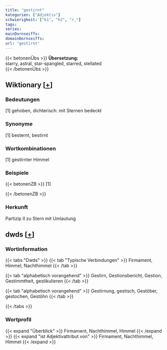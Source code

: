 ```yaml
---
title: "gestirnt"
kategorien: ["Adjektiv"]
schwierigkeit: ["k1", "h2", "r_"]
tags:
series:
mainDornseiffs:
domainDornseiffs:
url: "gestirnt"
---
```


{{< betonenÜbs >}}
**Übersetzung:**  
starry, astral, star-spangled, starred, stellated  
{{< /betonenÜbs >}}

## Wiktionary [[+](https://de.wiktionary.org/wiki/gestirnt)]

### Bedeutungen
[1] gehoben, dichterisch: mit Sternen bedeckt  

### Synonyme
[1] besternt, bestirnt  

### Wortkombinationen
[1] gestirnter Himmel  

### Beispiele
{{< betonenZB >}}
[1]  

{{< /betonenZB >}}
### Herkunft
Partizip II zu Stern mit Umlautung  



## dwds [[+](https://www.dwds.de/wb/gestirnt)]

### Wortinformation
{{< tabs "Dwds" >}}
{{< tab "Typische Verbindungen" >}}
Firmament, Himmel, Nachthimmel
{{< /tab >}}

{{< tab "alphabetisch vorangehend" >}}
Gestirn, Gestionsbericht, Gestion, Gestimmtheit, gestikulieren
{{< /tab >}}

{{< tab "alphabetisch vorangehend" >}}
Gestirnung, gestisch, Gestöber, gestochen, Gestöhn
{{< /tab >}}

{{< /tabs >}}

### Wortprofil
{{< expand "Überblick" >}} Firmament, Nachthimmel, Himmel {{< /expand >}}
{{< expand "ist Adjektivattribut von" >}} Firmament, Nachthimmel, Himmel {{< /expand >}}

